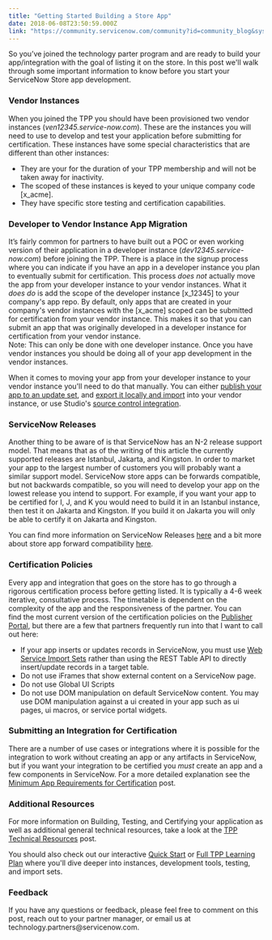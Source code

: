 ```yaml
---
title: "Getting Started Building a Store App"
date: 2018-06-08T23:50:59.000Z
link: "https://community.servicenow.com/community?id=community_blog&sys_id=1a473dc2dbee53c08e7c2926ca961934"
---
```

<p>So you’ve joined the technology parter program and are ready to build your app/integration with the goal of listing it on the store. In this post we&#39;ll walk through some important information to know before you start your ServiceNow Store app development. </p>
<h3>Vendor Instances</h3>
<p>When you joined the TPP you should have been provisioned two vendor instances (<em>ven12345.service-now.com</em>). These are the instances you will need to use to develop and test your application before submitting for certification. These instances have some special characteristics that are different than other instances:</p>
<ul><li>They are your for the duration of your TPP membership and will not be taken away for inactivity.</li><li>The scoped of these instances is keyed to your unique company code [x_acme].</li><li>They have specific store testing and certification capabilities.</li></ul>
<h3>Developer to Vendor Instance App Migration</h3>
<p>It’s fairly common for partners to have built out a POC or even working version of their application in a developer instance (<em>dev12345.service-now.com</em>) before joining the TPP. There is a place in the signup process where you can indicate if you have an app in a developer instance you plan to eventually submit for certification. This process <em>does not</em> actually move the app from your developer instance to your vendor instances. What it <em>does do</em> is add the scope of the developer instance [x_12345] to your company&#39;s app repo. By default, only apps that are created in your company&#39;s vendor instances with the [x_acme] scoped can be submitted for certification from your vendor instance. This makes it so that you can submit an app that was originally developed in a developer instance for certification from your vendor instance. <br />Note: This can only be done with one developer instance. Once you have vendor instances you should be doing all of your app development in the vendor instances.</p>
<p>When it comes to moving your app from your developer instance to your vendor instance you&#39;ll need to do that manually. You can either <a href="https://docs.servicenow.com/bundle/kingston-application-development/page/build/applications/task/t_PublishApplicationsToAnUpdateSet.html" rel="nofollow">publish your app to an update set</a>, and <a href="https://docs.servicenow.com/bundle/kingston-application-development/page/build/system-update-sets/task/t_SaveAnUpdateSetAsAnXMLFile.html#t_SaveAnUpdateSetAsAnXMLFile" rel="nofollow">export it locally and import</a> into your vendor instance, or use Studio&#39;s <a href="https://docs.servicenow.com/bundle/kingston-application-development/page/build/applications/concept/c_SourceControlIntegration.html" rel="nofollow">source control integration</a>.</p>
<h3>ServiceNow Releases</h3>
<p>Another thing to be aware of is that ServiceNow has an N-2 release support model. That means that as of the writing of this article the currently supported releases are Istanbul, Jakarta, and Kingston. In order to market your app to the largest number of customers you will probably want a similar support model. ServiceNow store apps can be forwards compatible, but not backwards compatible, so you will need to develop your app on the lowest release you intend to support. For example, if you want your app to be certified for I, J, and K you would need to build it in an Istanbul instance, then test it on Jakarta and Kingston. If you build it on Jakarta you will only be able to certify it on Jakarta and Kingston.</p>
<p>You can find more information on ServiceNow Releases <a href="https://docs.servicenow.com/bundle/kingston-release-notes/page/release-notes/available-versions.html" rel="nofollow">here</a> and a bit more about store app forward compatibility <a href="community?id&#61;community_blog&amp;sys_id&#61;22cda2e9dbd0dbc01dcaf3231f96190a" rel="nofollow">here</a>.</p>
<h3>Certification Policies</h3>
<p>Every app and integration that goes on the store has to go through a rigorous certification process before getting listed. It is typically a 4-6 week iterative, consultative process. The timetable is dependent on the complexity of the app and the responsiveness of the partner. You can find the most current version of the certification policies on the <a href="https://tpp.servicenow.com/sn_appstore_store.do#!/tpp/help?article&#61;KB0010015" rel="nofollow">Publisher Portal</a>, but there are a few that partners frequently run into that I want to call out here:</p>
<ul><li>If your app inserts or updates records in ServiceNow, you must use <a href="https://developer.servicenow.com/app.do#!/lp/technology_partner_program_quick_start/app_store_learnv2_tpp_kingston_introduction_to_web_service_import_sets?v&#61;kingston" rel="nofollow">Web Service Import Sets</a> rather than using the REST Table API to directly insert/update records in a target table.</li><li>Do not use iFrames that show external content on a ServiceNow page.</li><li>Do not use Global UI Scripts</li><li>Do not use DOM manipulation on default ServiceNow content. You may use DOM manipulation against a ui created in your app such as ui pages, ui macros, or service portal widgets.</li></ul>
<h3>Submitting an Integration for Certification</h3>
<p>There are a number of use cases or integrations where it is possible for the integration to work without creating an app or any artifacts in ServiceNow, but if you want your integration to be certified you <em>must</em> create an app and a few components in ServiceNow. For a more detailed explanation see the <a href="community?id&#61;community_blog&amp;sys_id&#61;7fcde2e9dbd0dbc01dcaf3231f961941" rel="nofollow">Minimum App Requirements for Certification</a> post.</p>
<h3>Additional Resources</h3>
<p>For more information on Building, Testing, and Certifying your application as well as additional general technical resources, take a look at the <a href="community?id&#61;community_blog&amp;sys_id&#61;546e2eaddbd0dbc01dcaf3231f9619ee" rel="nofollow">TPP Technical Resources</a> post.</p>
<p>You should also check out our interactive <a href="https://developer.servicenow.com/app.do#!/lp/technology_partner_program_quick_start?v&#61;kingston" rel="nofollow">Quick Start</a> or <a href="https://developer.servicenow.com/app.do#!/lp/technology_partner_program?v&#61;kingston" rel="nofollow">Full TPP Learning Plan</a> where you&#39;ll dive deeper into instances, development tools, testing, and import sets. </p>
<h3>Feedback</h3>
<p>If you have any questions or feedback, please feel free to comment on this post, reach out to your partner manager, or email us at technology.partners&#64;servicenow.com.</p>